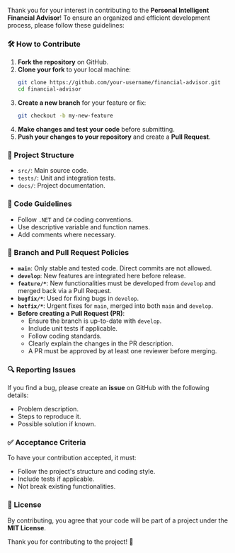 Thank you for your interest in contributing to the **Personal Intelligent Financial Advisor**! To ensure an organized and efficient development process, please follow these guidelines:

### 🛠️ How to Contribute
1. **Fork the repository** on GitHub.
2. **Clone your fork** to your local machine:
   ```bash
   git clone https://github.com/your-username/financial-advisor.git
   cd financial-advisor
   ```
3. **Create a new branch** for your feature or fix:
   ```bash
   git checkout -b my-new-feature
   ```
4. **Make changes and test your code** before submitting.
5. **Push your changes to your repository** and create a **Pull Request**.

### 📂 Project Structure
- `src/`: Main source code.
- `tests/`: Unit and integration tests.
- `docs/`: Project documentation.

### 📌 Code Guidelines
- Follow `.NET` and `C#` coding conventions.
- Use descriptive variable and function names.
- Add comments where necessary.

### 🔀 Branch and Pull Request Policies
- **`main`**: Only stable and tested code. Direct commits are not allowed.
- **`develop`**: New features are integrated here before release.
- **`feature/*`**: New functionalities must be developed from `develop` and merged back via a Pull Request.
- **`bugfix/*`**: Used for fixing bugs in `develop`.
- **`hotfix/*`**: Urgent fixes for `main`, merged into both `main` and `develop`.
- **Before creating a Pull Request (PR)**:
  - Ensure the branch is up-to-date with `develop`.
  - Include unit tests if applicable.
  - Follow coding standards.
  - Clearly explain the changes in the PR description.
  - A PR must be approved by at least one reviewer before merging.

### 🔍 Reporting Issues
If you find a bug, please create an **issue** on GitHub with the following details:
- Problem description.
- Steps to reproduce it.
- Possible solution if known.

### ✅ Acceptance Criteria
To have your contribution accepted, it must:
- Follow the project's structure and coding style.
- Include tests if applicable.
- Not break existing functionalities.

### 📄 License
By contributing, you agree that your code will be part of a project under the **MIT License**.

Thank you for contributing to the project! 🚀
